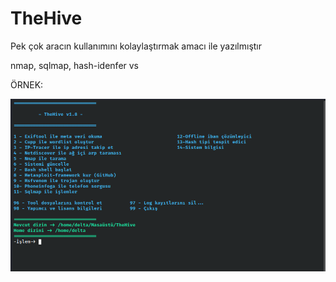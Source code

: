# TheHive
<p> Pek çok aracın kullanımını kolaylaştırmak amacı ile yazılmıştır </p>
<p> nmap, sqlmap, hash-idenfer vs </p>
<p> ÖRNEK: </p> 

<img src="thehive-example.png" />
